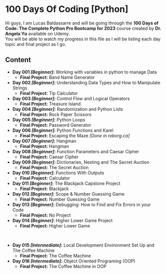 # 100 Days Of Coding [Python]

Hi guys, I am Lucas Baldassarre and will be going through the **100 Days of Code: The Complete Python Pro Bootcamp for 2023** course created by **Dr. Angela Yu** available on Udemy. <br>
You will be able to watch my progress in this file as I will be listing each day topic and final project as I go.

## Content
- **Day 001 *[Beginner]*:** Working with variables in python to manage Data
    - **Final Project:** Band Name Generator
- **Day 002 *[Beginner]*:** Understanding Data Types and How to Manipulate Strings
    - **Final Project:** Tip Calculator
- **Day 003 *[Beginner]*:** Control Flow and Logical Operators
    - **Final Project:** Treasure Island
- **Day 004 *[Beginner]*:** Randomization and Python Lists
    - **Final Project:** Rock Paper Scissors
- **Day 005 *[Beginner]*:** Python Loops
    - **Final Project:** Password Generator
- **Day 006 *[Beginner]*:** Python Functions and Karel
    - **Final Project:** Escaping the Maze *[Done in reborg.ca]*
- **Day 007 *[Beginner]*:** Hangman
    - **Final Project:** Hangman
- **Day 008 *[Beginner]*:** Function Parameters and Caesar Cipher
    - **Final Project:** Caesar Cipher
- **Day 009 *[Beginner]*:** Dictionaries, Nesting and The Secret Auction
    - **Final Project:** The Secret Auction
- **Day 010 *[Beginner]*:** Functions With Outputs
    - **Final Project:** Calculator
- **Day 011 *[Beginner]*:** The Blackjack Capstone Project
    - **Final Project:** Blackjack
- **Day 012 *[Beginner]*:** Scope & Number Guessing Game
    - **Final Project:** Number Guessing Game
- **Day 013 *[Beginner]*:** Debugging: How to Find and Fix Errors in your Code
    - **Final Project:** No Project
- **Day 014 *[Beginner]*:** Higher Lower Game Project
    - **Final Project:** Higher Lower Game
    
<br>

- **Day 015 *[Intermediate]*:** Local Development Environment Set Up and The Coffee Machine
    - **Final Project:** The Coffee Machine
- **Day 016 *[Intermediate]*:** Object Oriented Programing (OOP)
    - **Final Project:** The Coffee Machine in OOP